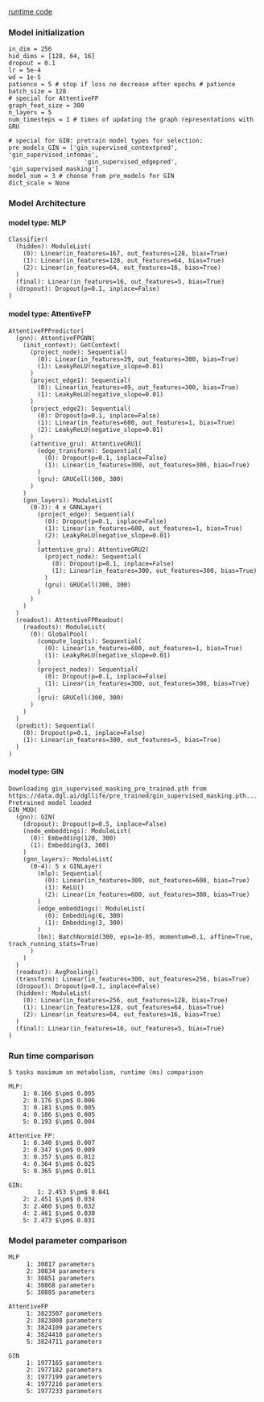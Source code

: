 [runtime code](ADMET_10_24_runtime.ipynb)

### Model initialization

	in_dim = 256
	hid_dims = [128, 64, 16]
	dropout = 0.1
	lr = 5e-4
	wd = 1e-5
	patience = 5 # stop if loss no decrease after epochs # patience
	batch_size = 128
	# special for AttentiveFP
	graph_feat_size = 300
	n_layers = 5
	num_timesteps = 1 # times of updating the graph representations with GRU
	
	# special for GIN: pretrain model types for selection:
	pre_models_GIN = ['gin_supervised_contextpred', 'gin_supervised_infomax',
	                     'gin_supervised_edgepred', 'gin_supervised_masking']
	model_num = 3 # choose from pre_models for GIN
	dict_scale = None
 

### Model Architecture

#### model type:  MLP
	Classifier(
	  (hidden): ModuleList(
	    (0): Linear(in_features=167, out_features=128, bias=True)
	    (1): Linear(in_features=128, out_features=64, bias=True)
	    (2): Linear(in_features=64, out_features=16, bias=True)
	  )
	  (final): Linear(in_features=16, out_features=5, bias=True)
	  (dropout): Dropout(p=0.1, inplace=False)
	)
 
#### model type:  AttentiveFP
	AttentiveFPPredictor(
	  (gnn): AttentiveFPGNN(
	    (init_context): GetContext(
	      (project_node): Sequential(
	        (0): Linear(in_features=39, out_features=300, bias=True)
	        (1): LeakyReLU(negative_slope=0.01)
	      )
	      (project_edge1): Sequential(
	        (0): Linear(in_features=49, out_features=300, bias=True)
	        (1): LeakyReLU(negative_slope=0.01)
	      )
	      (project_edge2): Sequential(
	        (0): Dropout(p=0.1, inplace=False)
	        (1): Linear(in_features=600, out_features=1, bias=True)
	        (2): LeakyReLU(negative_slope=0.01)
	      )
	      (attentive_gru): AttentiveGRU1(
	        (edge_transform): Sequential(
	          (0): Dropout(p=0.1, inplace=False)
	          (1): Linear(in_features=300, out_features=300, bias=True)
	        )
	        (gru): GRUCell(300, 300)
	      )
	    )
	    (gnn_layers): ModuleList(
	      (0-3): 4 x GNNLayer(
	        (project_edge): Sequential(
	          (0): Dropout(p=0.1, inplace=False)
	          (1): Linear(in_features=600, out_features=1, bias=True)
	          (2): LeakyReLU(negative_slope=0.01)
	        )
	        (attentive_gru): AttentiveGRU2(
	          (project_node): Sequential(
	            (0): Dropout(p=0.1, inplace=False)
	            (1): Linear(in_features=300, out_features=300, bias=True)
	          )
	          (gru): GRUCell(300, 300)
	        )
	      )
	    )
	  )
	  (readout): AttentiveFPReadout(
	    (readouts): ModuleList(
	      (0): GlobalPool(
	        (compute_logits): Sequential(
	          (0): Linear(in_features=600, out_features=1, bias=True)
	          (1): LeakyReLU(negative_slope=0.01)
	        )
	        (project_nodes): Sequential(
	          (0): Dropout(p=0.1, inplace=False)
	          (1): Linear(in_features=300, out_features=300, bias=True)
	        )
	        (gru): GRUCell(300, 300)
	      )
	    )
	  )
	  (predict): Sequential(
	    (0): Dropout(p=0.1, inplace=False)
	    (1): Linear(in_features=300, out_features=5, bias=True)
	  )
	)


#### model type:  GIN
	Downloading gin_supervised_masking_pre_trained.pth from https://data.dgl.ai/dgllife/pre_trained/gin_supervised_masking.pth...
	Pretrained model loaded
	GIN_MOD(
	  (gnn): GIN(
	    (dropout): Dropout(p=0.5, inplace=False)
	    (node_embeddings): ModuleList(
	      (0): Embedding(120, 300)
	      (1): Embedding(3, 300)
	    )
	    (gnn_layers): ModuleList(
	      (0-4): 5 x GINLayer(
	        (mlp): Sequential(
	          (0): Linear(in_features=300, out_features=600, bias=True)
	          (1): ReLU()
	          (2): Linear(in_features=600, out_features=300, bias=True)
	        )
	        (edge_embeddings): ModuleList(
	          (0): Embedding(6, 300)
	          (1): Embedding(3, 300)
	        )
	        (bn): BatchNorm1d(300, eps=1e-05, momentum=0.1, affine=True, track_running_stats=True)
	      )
	    )
	  )
	  (readout): AvgPooling()
	  (transform): Linear(in_features=300, out_features=256, bias=True)
	  (dropout): Dropout(p=0.1, inplace=False)
	  (hidden): ModuleList(
	    (0): Linear(in_features=256, out_features=128, bias=True)
	    (1): Linear(in_features=128, out_features=64, bias=True)
	    (2): Linear(in_features=64, out_features=16, bias=True)
	  )
	  (final): Linear(in_features=16, out_features=5, bias=True)
	)


### Run time comparison

```
5 tasks maximum on metabolism, runtime (ms) comparison

MLP:
	1: 0.166 $\pm$ 0.005
	2: 0.176 $\pm$ 0.006
	3: 0.181 $\pm$ 0.005
	4: 0.186 $\pm$ 0.005
	5: 0.193 $\pm$ 0.004

Attentive FP:
	1: 0.340 $\pm$ 0.007
	2: 0.347 $\pm$ 0.009
	3: 0.357 $\pm$ 0.012
	4: 0.364 $\pm$ 0.025
	5: 0.365 $\pm$ 0.011

GIN:
    	1: 2.453 $\pm$ 0.041
	2: 2.451 $\pm$ 0.034
	3: 2.460 $\pm$ 0.032
	4: 2.461 $\pm$ 0.030
	5: 2.473 $\pm$ 0.031

```

### Model parameter comparison
```
MLP
	 1: 30817 parameters
	 2: 30834 parameters
	 3: 30851 parameters
	 4: 30868 parameters
	 5: 30885 parameters

AttentiveFP
	 1: 3823507 parameters
	 2: 3823808 parameters
	 3: 3824109 parameters
	 4: 3824410 parameters
	 5: 3824711 parameters

GIN
	 1: 1977165 parameters
	 2: 1977182 parameters
	 3: 1977199 parameters
	 4: 1977216 parameters
	 5: 1977233 parameters
```
